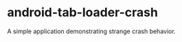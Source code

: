 android-tab-loader-crash
========================

A simple application demonstrating strange crash behavior.
